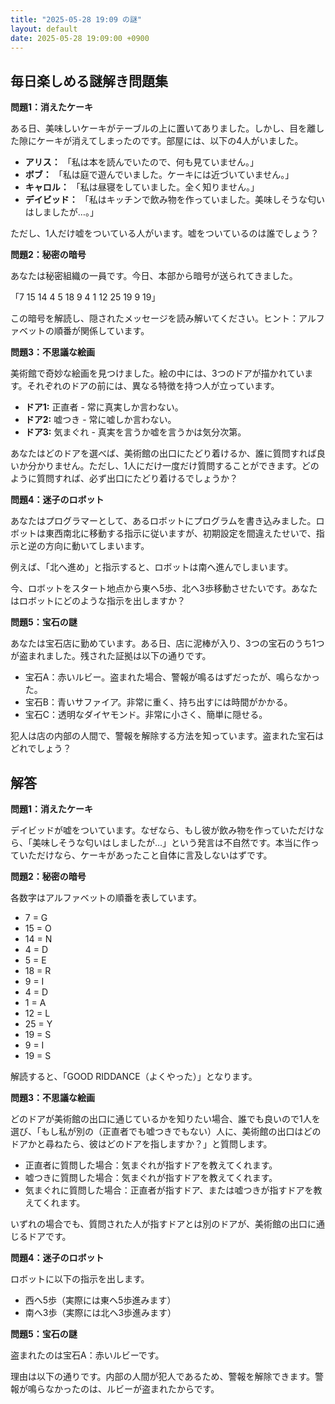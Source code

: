 ```yaml
---
title: "2025-05-28 19:09 の謎"
layout: default
date: 2025-05-28 19:09:00 +0900
---
```

## 毎日楽しめる謎解き問題集

**問題1：消えたケーキ**

ある日、美味しいケーキがテーブルの上に置いてありました。しかし、目を離した隙にケーキが消えてしまったのです。部屋には、以下の4人がいました。

*   **アリス：** 「私は本を読んでいたので、何も見ていません。」
*   **ボブ：** 「私は庭で遊んでいました。ケーキには近づいていません。」
*   **キャロル：** 「私は昼寝をしていました。全く知りません。」
*   **デイビッド：** 「私はキッチンで飲み物を作っていました。美味しそうな匂いはしましたが…。」

ただし、1人だけ嘘をついている人がいます。嘘をついているのは誰でしょう？

**問題2：秘密の暗号**

あなたは秘密組織の一員です。今日、本部から暗号が送られてきました。

「7 15 14 4 5 18 9 4 1 12 25 19 9 19」

この暗号を解読し、隠されたメッセージを読み解いてください。ヒント：アルファベットの順番が関係しています。

**問題3：不思議な絵画**

美術館で奇妙な絵画を見つけました。絵の中には、3つのドアが描かれています。それぞれのドアの前には、異なる特徴を持つ人が立っています。

*   **ドア1:** 正直者 - 常に真実しか言わない。
*   **ドア2:** 嘘つき - 常に嘘しか言わない。
*   **ドア3:** 気まぐれ - 真実を言うか嘘を言うかは気分次第。

あなたはどのドアを選べば、美術館の出口にたどり着けるか、誰に質問すれば良いか分かりません。ただし、1人にだけ一度だけ質問することができます。どのように質問すれば、必ず出口にたどり着けるでしょうか？

**問題4：迷子のロボット**

あなたはプログラマーとして、あるロボットにプログラムを書き込みました。ロボットは東西南北に移動する指示に従いますが、初期設定を間違えたせいで、指示と逆の方向に動いてしまいます。

例えば、「北へ進め」と指示すると、ロボットは南へ進んでしまいます。

今、ロボットをスタート地点から東へ5歩、北へ3歩移動させたいです。あなたはロボットにどのような指示を出しますか？

**問題5：宝石の謎**

あなたは宝石店に勤めています。ある日、店に泥棒が入り、3つの宝石のうち1つが盗まれました。残された証拠は以下の通りです。

*   宝石A：赤いルビー。盗まれた場合、警報が鳴るはずだったが、鳴らなかった。
*   宝石B：青いサファイア。非常に重く、持ち出すには時間がかかる。
*   宝石C：透明なダイヤモンド。非常に小さく、簡単に隠せる。

犯人は店の内部の人間で、警報を解除する方法を知っています。盗まれた宝石はどれでしょう？

## 解答

**問題1：消えたケーキ**

デイビッドが嘘をついています。なぜなら、もし彼が飲み物を作っていただけなら、「美味しそうな匂いはしましたが…」という発言は不自然です。本当に作っていただけなら、ケーキがあったこと自体に言及しないはずです。

**問題2：秘密の暗号**

各数字はアルファベットの順番を表しています。

*   7 = G
*   15 = O
*   14 = N
*   4 = D
*   5 = E
*   18 = R
*   9 = I
*   4 = D
*   1 = A
*   12 = L
*   25 = Y
*   19 = S
*   9 = I
*   19 = S

解読すると、「GOOD RIDDANCE（よくやった）」となります。

**問題3：不思議な絵画**

どのドアが美術館の出口に通じているかを知りたい場合、誰でも良いので1人を選び、「もし私が別の（正直者でも嘘つきでもない）人に、美術館の出口はどのドアかと尋ねたら、彼はどのドアを指しますか？」と質問します。

*   正直者に質問した場合：気まぐれが指すドアを教えてくれます。
*   嘘つきに質問した場合：気まぐれが指すドアを教えてくれます。
*   気まぐれに質問した場合：正直者が指すドア、または嘘つきが指すドアを教えてくれます。

いずれの場合でも、質問された人が指すドアとは別のドアが、美術館の出口に通じるドアです。

**問題4：迷子のロボット**

ロボットに以下の指示を出します。

*   西へ5歩（実際には東へ5歩進みます）
*   南へ3歩（実際には北へ3歩進みます）

**問題5：宝石の謎**

盗まれたのは宝石A：赤いルビーです。

理由は以下の通りです。内部の人間が犯人であるため、警報を解除できます。警報が鳴らなかったのは、ルビーが盗まれたからです。
